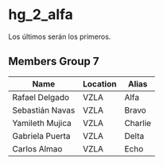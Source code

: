 # hg_2_alfa
Los últimos serán los primeros. 

## Members Group 7

| Name | Location | Alias |
| ----------- | ----------- | ----------- |
| Rafael Delgado | VZLA | Alfa |
| Sebastián Navas | VZLA | Bravo |
| Yamileth Mujica | VZLA | Charlie |
| Gabriela Puerta | VZLA | Delta |
| Carlos Almao | VZLA | Echo |
